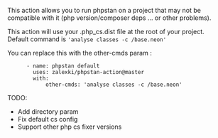 This action allows you to run phpstan on a project that may not be compatible with it (php version/composer deps ... or other problems).

This action will use your .php_cs.dist file at the root of your project.  
Default command is `'analyse classes -c /base.neon'`  

You can replace this with the other-cmds param :  
```
      - name: phpstan default
        uses: zalexki/phpstan-action@master
        with:
            other-cmds: 'analyse classes -c /base.neon'
```

TODO:  
- Add directory param
- Fix default cs config
- Support other php cs fixer versions
